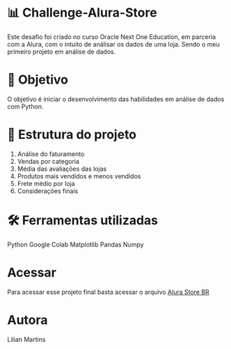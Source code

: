 # 📊 Challenge-Alura-Store

Este desafio foi criado no curso Oracle Next One Education, em parceria com  a Alura, com o intuito de análisar os dados de uma loja.
Sendo o meu primeiro projeto em análise de dados.

# 🎯 Objetivo

O objetivo  é iniciar o desenvolvimento das  habilidades em análise de dados com Python.

# 📂   Estrutura do projeto

1. Análise do faturamento
2. Vendas por categoria
3. Média das avaliações das lojas
4. Produtos mais vendidos e menos vendidos
5. Frete médio por loja
6. Considerações finais

# 🛠️  Ferramentas utilizadas


Python
Google Colab
Matplotlib
Pandas
Numpy

# Acessar

Para acessar esse projeto final basta acessar o arquivo [Alura Store BR](https://github.com/LilianCMartins/Challenge-Alura-Store/blob/main/AluraStoreBr.ipynb)

# Autora
Lilian Martins


   


